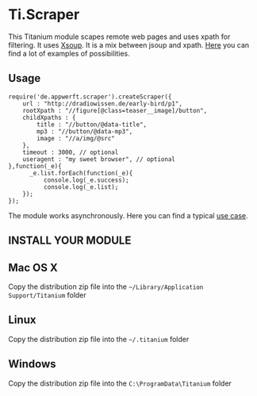 Ti.Scraper
=========

This Titanium module scapes remote web pages and uses xpath for filtering. It uses [Xsoup](https://github.com/code4craft/xsoup). It is a mix between jsoup and xpath. [Here](https://github.com/code4craft/xsoup/blob/master/src/test/java/us/codecraft/xsoup/XsoupTest.java) you can find a lot of examples of possibilities.


Usage
----

~~~
require('de.appwerft.scraper').createScraper({
    url : "http://dradiowissen.de/early-bird/p1",
    rootXpath : "//figure[@class=teaser__image]/button",
    childXpaths : {
        title : "//button/@data-title",
        mp3 : "//button/@data-mp3",
        image : "//a/img/@src"
    },
    timeout : 3000, // optional
    useragent : "my sweet browser", // optional 
},function(_e){
      _e.list.forEach(function(_e){
          console.log(_e.success);
          console.log(_e.list);
    });
});
~~~

The module works asynchronously. Here you can find a typical [use case](https://github.com/AppWerft/DLRmediathek/blob/master/Resources/controls/earlybird.adapter.js    ). 


INSTALL YOUR MODULE
-------------------

Mac OS X
--------
Copy the distribution zip file into the `~/Library/Application Support/Titanium` folder

Linux
-----
Copy the distribution zip file into the `~/.titanium` folder

Windows
-------
Copy the distribution zip file into the `C:\ProgramData\Titanium` folder


